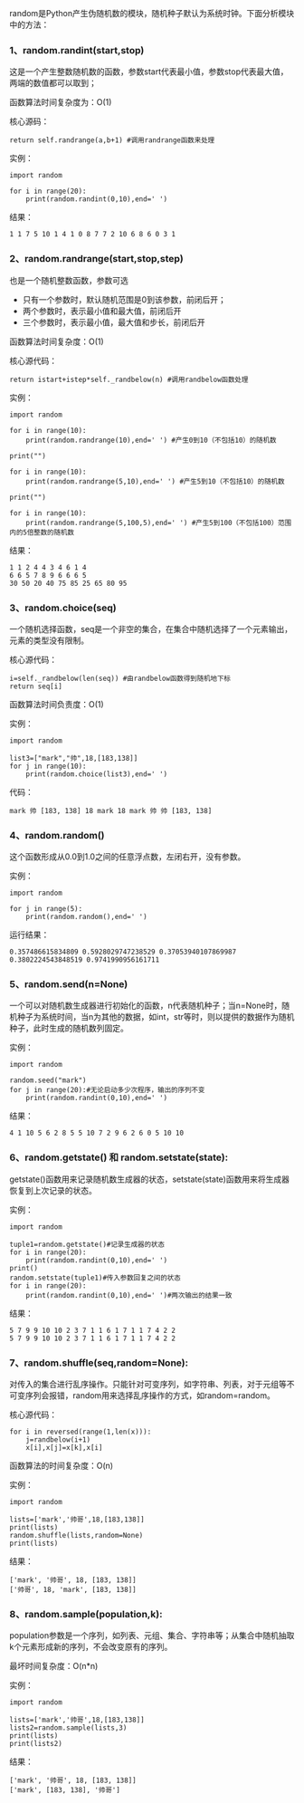 random是Python产生伪随机数的模块，随机种子默认为系统时钟。下面分析模块中的方法：

### 1、random.randint\(start,stop\)

这是一个产生整数随机数的函数，参数start代表最小值，参数stop代表最大值，两端的数值都可以取到；

函数算法时间复杂度为：O\(1\)

核心源码：

```
return self.randrange(a,b+1) #调用randrange函数来处理
```

实例：

```
import random

for i in range(20):
    print(random.randint(0,10),end=' ')
```

结果：

```
1 1 7 5 10 1 4 1 0 8 7 7 2 10 6 8 6 0 3 1
```

### 2、random.randrange\(start,stop,step\)

也是一个随机整数函数，参数可选

* 只有一个参数时，默认随机范围是0到该参数，前闭后开；
* 两个参数时，表示最小值和最大值，前闭后开
* 三个参数时，表示最小值，最大值和步长，前闭后开

函数算法时间复杂度：O\(1\)

核心源代码：

```
return istart+istep*self._randbelow(n) #调用randbelow函数处理
```

实例：

```
import random

for i in range(10):
    print(random.randrange(10),end=' ') #产生0到10（不包括10）的随机数

print("")

for i in range(10):
    print(random.randrange(5,10),end=' ') #产生5到10（不包括10）的随机数

print("")

for i in range(10):
    print(random.randrange(5,100,5),end=' ') #产生5到100（不包括100）范围内的5倍整数的随机数
```

结果：

```
1 1 2 4 4 3 4 6 1 4 
6 6 5 7 8 9 6 6 6 5 
30 50 20 40 75 85 25 65 80 95
```

### 3、random.choice\(seq\)

一个随机选择函数，seq是一个非空的集合，在集合中随机选择了一个元素输出，元素的类型没有限制。

核心源代码：

```
i=self._randbelow(len(seq)) #由randbelow函数得到随机地下标
return seq[i]
```

函数算法时间负责度：O\(1\)

实例：

```
import random

list3=["mark","帅",18,[183,138]]
for j in range(10):
    print(random.choice(list3),end=' ')
```

代码：

```
mark 帅 [183, 138] 18 mark 18 mark 帅 帅 [183, 138]
```

### 4、random.random\(\)

这个函数形成从0.0到1.0之间的任意浮点数，左闭右开，没有参数。

实例：

```
import random

for j in range(5):
    print(random.random(),end=' ')
```

运行结果：

```
0.357486615834809 0.5928029747238529 0.37053940107869987 0.3802224543848519 0.9741990956161711
```

### 5、random.send\(n=None\)

一个可以对随机数生成器进行初始化的函数，n代表随机种子；当n=None时，随机种子为系统时间，当n为其他的数据，如int，str等时，则以提供的数据作为随机种子，此时生成的随机数列固定。

实例：

```
import random

random.seed("mark")
for j in range(20):#无论启动多少次程序，输出的序列不变
    print(random.randint(0,10),end=' ')
```

结果：

```
4 1 10 5 6 2 8 5 5 10 7 2 9 6 2 6 0 5 10 10
```

### 6、random.getstate\(\) 和 random.setstate\(state\):

getstate\(\)函数用来记录随机数生成器的状态，setstate\(state\)函数用来将生成器恢复到上次记录的状态。

实例：

```
import random

tuple1=random.getstate()#记录生成器的状态
for i in range(20):
    print(random.randint(0,10),end=' ')
print()
random.setstate(tuple1)#传入参数回复之间的状态
for i in range(20):
    print(random.randint(0,10),end=' ')#两次输出的结果一致
```

结果：

```
5 7 9 9 10 10 2 3 7 1 1 6 1 7 1 1 7 4 2 2 
5 7 9 9 10 10 2 3 7 1 1 6 1 7 1 1 7 4 2 2
```

### 7、random.shuffle\(seq,random=None\):

对传入的集合进行乱序操作。只能针对可变序列，如字符串、列表，对于元组等不可变序列会报错，random用来选择乱序操作的方式，如random=random。

核心源代码：

```
for i in reversed(range(1,len(x))):
    j=randbelow(i+1)
    x[i],x[j]=x[k],x[i]
```

函数算法的时间复杂度：O\(n\)

实例：

```
import random

lists=['mark','帅哥',18,[183,138]]
print(lists)
random.shuffle(lists,random=None)
print(lists)
```

结果：

```
['mark', '帅哥', 18, [183, 138]]
['帅哥', 18, 'mark', [183, 138]]
```

### 8、random.sample\(population,k\):

population参数是一个序列，如列表、元组、集合、字符串等；从集合中随机抽取k个元素形成新的序列，不会改变原有的序列。

最坏时间复杂度：O\(n\*n\)

实例：

```
import random

lists=['mark','帅哥',18,[183,138]]
lists2=random.sample(lists,3)
print(lists)
print(lists2)
```

结果：

```
['mark', '帅哥', 18, [183, 138]]
['mark', [183, 138], '帅哥']
```



